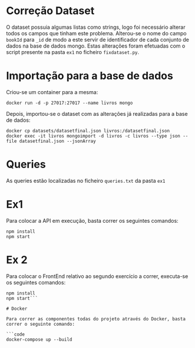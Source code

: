 # Correção Dataset

O dataset possuia algumas listas como strings, logo foi necessário alterar todos os campos que tinham este problema. Alterou-se o nome do campo `bookId` para `_id` de modo a este servir de identificador de cada conjunto de dados na base de dados mongo. 
Estas alterações foram efetuadas com o script presente na pasta `ex1` no ficheiro `fixdataset.py`.

# Importação para a base de dados

Criou-se um container para a mesma:

```code
docker run -d -p 27017:27017 --name livros mongo
```

Depois, importou-se o dataset com as alterações já realizadas para a base de dados:

```code
docker cp datasets/datasetfinal.json livros:/datasetfinal.json
docker exec -it livros mongoimport -d livros -c livros --type json --file datasetfinal.json --jsonArray
```

# Queries

As queries estão localizadas no ficheiro `queries.txt` da pasta `ex1`

# Ex1 

Para colocar a API em execução, basta correr os seguintes comandos:

```code
npm install
npm start
```

# Ex 2

Para colocar o FrontEnd relativo ao segundo exercício a correr, executa-se os seguintes comandos:

```code
npm install
npm start```

# Docker 

Para correr as componentes todas do projeto através do Docker, basta correr o seguinte comando:

```code
docker-compose up --build
```


